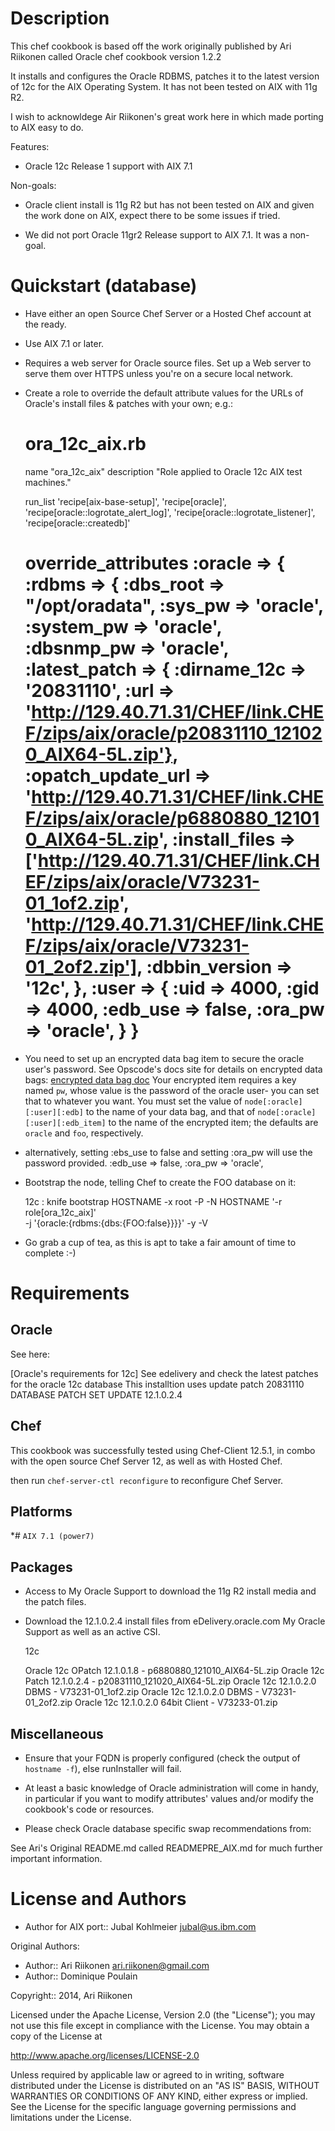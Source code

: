 Description
===========
This chef cookbook is based off the work originally published
by Ari Riikonen called Oracle chef cookbook version 1.2.2

It installs and configures the Oracle RDBMS, patches it to the latest
version of 12c for the AIX Operating System. 
It has not been tested on AIX with 11g R2.

I wish to acknowldege Air Riikonen's great work here in which
made porting to AIX easy to do. 

Features:
* Oracle 12c Release 1 support with AIX 7.1


Non-goals:

*  Oracle client install is 11g R2 but has not been tested on AIX and
  given the work done on AIX, expect there to be some issues if tried.
  
* We did not port Oracle 11gr2 Release support to AIX 7.1. It was
  a non-goal.

Quickstart (database)
=====================

* Have either an open Source Chef Server or a Hosted Chef account at
  the ready.
* Use AIX 7.1 or later.
* Requires a web server for Oracle source files.  Set up a Web server 
  to serve them over HTTPS unless you're on a secure local network.
* Create a role to override the default attribute values for the URLs
  of Oracle's install files & patches with your own; e.g.:

  ora_12c_aix.rb
  ==========================================================
  name "ora_12c_aix"
  description "Role applied to Oracle 12c AIX test machines."
  
  run_list 'recipe[aix-base-setup]', 'recipe[oracle]',
    'recipe[oracle::logrotate_alert_log]',
    'recipe[oracle::logrotate_listener]',
    'recipe[oracle::createdb]'

  override_attributes :oracle => {
    :rdbms => {
      :dbs_root       => "/opt/oradata",
      :sys_pw         => 'oracle',
      :system_pw      => 'oracle',
      :dbsnmp_pw      => 'oracle',
      :latest_patch => {
        :dirname_12c =>      '20831110',
        :url =>              'http://129.40.71.31/CHEF/link.CHEF/zips/aix/oracle/p20831110_121020_AIX64-5L.zip'},
      :opatch_update_url =>  'http://129.40.71.31/CHEF/link.CHEF/zips/aix/oracle/p6880880_121010_AIX64-5L.zip',
      :install_files     => ['http://129.40.71.31/CHEF/link.CHEF/zips/aix/oracle/V73231-01_1of2.zip',
                             'http://129.40.71.31/CHEF/link.CHEF/zips/aix/oracle/V73231-01_2of2.zip'],
      :dbbin_version     => '12c',
      },
    :user => {
      :uid => 4000,
      :gid => 4000,
      :edb_use => false,
      :ora_pw  => 'oracle',
      }
    }
  ==========================================================
  
* You need to set up an encrypted data bag item to secure the oracle
  user's password. See Opscode's docs site for details on encrypted
  data bags:
  [encrypted data bag doc](http://docs.opscode.com/chef/essentials_data_bags.html#encrypt-a-data-bag)
  Your encrypted item requires a key named `pw`, whose value is the
  password of the oracle user- you can set that to whatever you want.
  You must set the value of `node[:oracle][:user][:edb]` to the name
  of your data bag, and that of `node[:oracle][:user][:edb_item]` to
  the name of the encrypted item; the defaults are `oracle` and
  `foo`, respectively.

* alternatively, setting :ebs_use to false and setting :ora_pw will
  use the password provided.
      :edb_use => false,
      :ora_pw  => 'oracle',

* Bootstrap the node, telling Chef to create the FOO database on it:

  12c :
    knife bootstrap HOSTNAME -x root -P <rootpassword>
        -N HOSTNAME '-r role[ora_12c_aix]'  
        -j '{oracle:{rdbms:{dbs:{FOO:false}}}}' -y -V

* Go grab a cup of tea, as this is apt to take a fair amount of time
to complete :-)


Requirements
============

## Oracle

See here:

[Oracle's requirements for 12c]
  See edelivery and check the latest patches for the oracle 12c database
  This installtion uses update patch 20831110  DATABASE PATCH SET UPDATE 12.1.0.2.4 

## Chef

This cookbook was successfully tested using Chef-Client 12.5.1, in combo
with the open source Chef Server 12, as well as with Hosted Chef.

then run `chef-server-ctl reconfigure` to reconfigure Chef Server.

## Platforms

*# `AIX 7.1 (power7)`

## Packages

* Access to My Oracle Support to download the 11g R2 install media
  and the patch files.

* Download the 12.1.0.2.4 install files from eDelivery.oracle.com
  My Oracle Support as well as an active CSI.

  12c
  
    Oracle 12c OPatch 12.1.0.1.8       - p6880880_121010_AIX64-5L.zip
    Oracle 12c Patch 12.1.0.2.4        - p20831110_121020_AIX64-5L.zip
    Oracle 12c 12.1.0.2.0 DBMS         - V73231-01_1of2.zip
    Oracle 12c 12.1.0.2.0 DBMS         - V73231-01_2of2.zip
    Oracle 12c 12.1.0.2.0 64bit Client - V73233-01.zip

## Miscellaneous

* Ensure that your FQDN is properly configured (check the output of
  `hostname -f`), else runInstaller will fail.
* At least a basic knowledge of Oracle administration will come in
  handy, in particular if you want to modify attributes' values
  and/or modify the cookbook's code or resources.

* Please check Oracle database specific swap recommendations from:


See Ari's Original README.md called READMEPRE_AIX.md for much
further important information.

License and Authors
===================

* Author for AIX port:: Jubal Kohlmeier <jubal@us.ibm.com>  

Original Authors:
* Author:: Ari Riikonen <ari.riikonen@gmail.com>  
* Author:: Dominique Poulain

Copyright:: 2014, Ari Riikonen

Licensed under the Apache License, Version 2.0 (the "License");
you may not use this file except in compliance with the License.
You may obtain a copy of the License at

<http://www.apache.org/licenses/LICENSE-2.0>

Unless required by applicable law or agreed to in writing, software
distributed under the License is distributed on an "AS IS" BASIS,
WITHOUT WARRANTIES OR CONDITIONS OF ANY KIND, either express or implied.
See the License for the specific language governing permissions and
limitations under the License.
